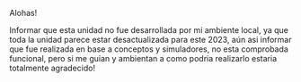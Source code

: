Alohas!

Informar que esta unidad no fue desarrollada por mi ambiente local, ya que toda la unidad parece estar desactualizada para este 2023, aún asi informar que fue realizada en base a conceptos y simuladores, no esta comprobada funcional, pero si me guian y ambientan a como podria realizarlo estaria totalmente agradecido!